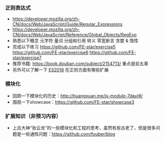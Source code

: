 ### 正则表达式
* https://developer.mozilla.org/zh-CN/docs/Web/JavaScript/Guide/Regular_Expressions
* https://developer.mozilla.org/zh-CN/docs/Web/JavaScript/Reference/Global_Objects/RegExp
* 熟悉以下概念
  元字符
  量词
  分组和引用
  转义
  零宽断言
  贪婪 & 惰性
* 完成以下练习
  https://github.com/FE-star/exercise5
  https://github.com/FE-star/exercise6
  https://github.com/FE-star/exercise7
* 推荐书籍: https://book.douban.com/subject/2154713/ 重点是前五章
* 另外可以了解一下 [ES2018](https://medium.com/front-end-hacking/javascript-whats-new-in-ecmascript-2018-es2018-17ede97f36d5) 在正则方面有哪些扩展

### 模块化
* 回顾一下模块化的历史：http://huangxuan.me/js-module-7day/#/
* 围观一下showcase：https://github.com/FE-star/showcase3

### 扩展知识（非预习内容）
* 上古大神“张云龙”的一些模块化和工程的思考，虽然有些古老了，但是很多问题是一些通性问题：https://github.com/fouber/blog

